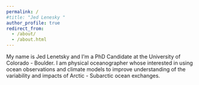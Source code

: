 ```yaml
---
permalink: /
#title: "Jed Lenesky "
author_profile: true
redirect_from: 
  - /about/
  - /about.html
---
```


My name is Jed Lenetsky and I'm a PhD Candidate at the University of Colorado - Boulder. I am  physical oceanographer whose interested in using ocean observations and climate models to improve understanding of the variability and impacts of Arctic - Subarctic ocean exchanges.  

<!-- ## Current Projects

# Davis Strait Observing System
Reprocessing and regridding 

# Future changes to the North Water Polynya
The North Water Polynya (NOW), located in northern Baffin Bay between Greenland and the Canadian Arctic, is one of the most productive ecosystems in the Arctic Ocean. In our study, currently under review at Journal of Climate, we explore how future changes in sea ice cover and ocean stratification under 2 and 3.5 degrees Celcius of warming can influence biologicial productivity in the NOW region.


## Past Projects

# The Bering Strait throughflow and seasonal sea ice forecasting 
 -->
